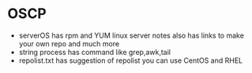 # OSCP
 * serverOS has rpm and YUM linux server notes also has links to make your own repo and much more
 * string process has command like grep,awk,tail
 * repolist.txt has suggestion of repolist you can use CentOS and RHEL

